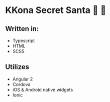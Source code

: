# KKona Secret Santa :knife: :ghost:

## Written in:
* Typescript
* HTML
* SCSS

## Utilizes
* Angular 2
* Cordova
* iOS & Android native widgets
* Ionic
